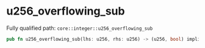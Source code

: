 # u256_overflowing_sub

Fully qualified path: `core::integer::u256_overflowing_sub`

```rust
pub fn u256_overflowing_sub(lhs: u256, rhs: u256) -> (u256, bool) implicits(RangeCheck) nopanic
```

